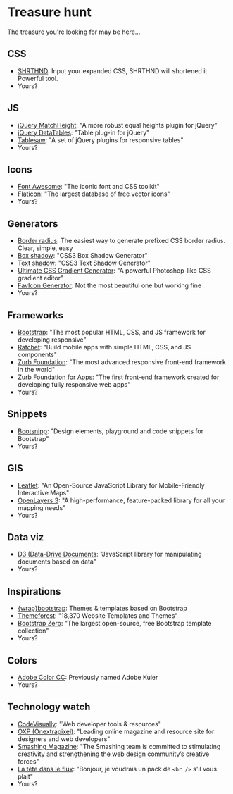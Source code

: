 # Treasure hunt
The treasure you're looking for may be here... 

## CSS
* [SHRTHND](http://shrthnd.volume7.io/): Input your expanded CSS, SHRTHND will shortened it. Powerful tool.
* Yours?

## JS
* [jQuery MatchHeight](http://brm.io/jquery-match-height/): "A more robust equal heights plugin for jQuery"
* [jQuery DataTables](https://www.datatables.net/): "Table plug-in for jQuery"
* [Tablesaw](https://github.com/filamentgroup/tablesaw): "A set of jQuery plugins for responsive tables"
* Yours?

## Icons
* [Font Awesome](http://fortawesome.github.io/Font-Awesome/): "The iconic font and CSS toolkit"
* [Flaticon](http://www.flaticon.com/): "The largest database of free vector icons"
* Yours?

## Generators
* [Border radius](http://border-radius.com/): The easiest way to generate prefixed CSS border radius. Clear, simple, easy
* [Box shadow](http://css3gen.com/box-shadow/): "CSS3 Box Shadow Generator"
* [Text shadow](http://css3gen.com/text-shadow/): "CSS3 Text Shadow Generator"
* [Ultimate CSS Gradient Generator](http://www.colorzilla.com/gradient-editor/): "A powerful Photoshop-like CSS gradient editor"
* [FavIcon Generator](http://tools.dynamicdrive.com/favicon/): Not the most beautiful one but working fine
* Yours?

## Frameworks
* [Bootstrap](http://getbootstrap.com/): "The most popular HTML, CSS, and JS framework for developing responsive"
* [Ratchet](http://goratchet.com/): "Build mobile apps with simple HTML‚ CSS‚ and JS components"
* [Zurb Foundation](http://foundation.zurb.com/): "The most advanced responsive front-end framework in the world"
* [Zurb Foundation for Apps](http://foundation.zurb.com/apps/): "The first front-end framework created for developing fully responsive web apps"
* Yours?

## Snippets
* [Bootsnipp](http://bootsnipp.com/): "Design elements, playground and code snippets for Bootstrap"
* Yours?

## GIS
* [Leaflet](http://leafletjs.com/): "An Open-Source JavaScript Library for Mobile-Friendly Interactive Maps"
* [OpenLayers 3](http://openlayers.org/): "A high-performance, feature-packed library for all your mapping needs"
* Yours?

## Data viz
* [D3 (Data-Drive Documents](http://d3js.org/): "JavaScript library for manipulating documents based on data"
* Yours?

## Inspirations
* [{wrap}bootstrap](https://wrapbootstrap.com/): Themes & templates based on Bootstrap
* [Themeforest](http://themeforest.net/): "18,370 Website Templates and Themes"
* [Bootstrap Zero](http://bootstrapzero.com/): "The largest open-source, free Bootstrap template collection"
* Yours?

## Colors
* [Adobe Color CC](https://color.adobe.com/create/color-wheel/): Previously named Adobe Kuler
* Yours?

## Technology watch
* [CodeVisually](http://codevisually.com/): "Web developer tools & resources"
* [OXP (Onextrapixel)](http://www.onextrapixel.com/): "Leading online magazine and resource site for designers and web developers"
* [Smashing Magazine](http://www.smashingmagazine.com/): "The Smashing team is committed to stimulating creativity and strengthening the web design community’s creative forces"
* [La tête dans le flux](http://blog.goetter.fr/): "Bonjour, je voudrais un pack de ``<br />`` s'il vous plait"
* Yours?
